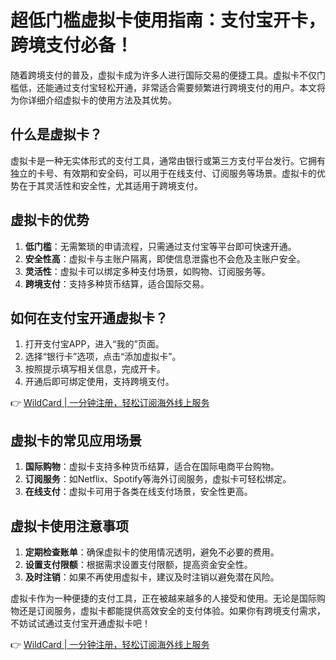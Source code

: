 # 超低门槛虚拟卡使用指南：支付宝开卡，跨境支付必备！

随着跨境支付的普及，虚拟卡成为许多人进行国际交易的便捷工具。虚拟卡不仅门槛低，还能通过支付宝轻松开通，非常适合需要频繁进行跨境支付的用户。本文将为你详细介绍虚拟卡的使用方法及其优势。

## 什么是虚拟卡？

虚拟卡是一种无实体形式的支付工具，通常由银行或第三方支付平台发行。它拥有独立的卡号、有效期和安全码，可以用于在线支付、订阅服务等场景。虚拟卡的优势在于其灵活性和安全性，尤其适用于跨境支付。

## 虚拟卡的优势

1. **低门槛**：无需繁琐的申请流程，只需通过支付宝等平台即可快速开通。
2. **安全性高**：虚拟卡与主账户隔离，即使信息泄露也不会危及主账户安全。
3. **灵活性**：虚拟卡可以绑定多种支付场景，如购物、订阅服务等。
4. **跨境支付**：支持多种货币结算，适合国际交易。

## 如何在支付宝开通虚拟卡？

1. 打开支付宝APP，进入“我的”页面。
2. 选择“银行卡”选项，点击“添加虚拟卡”。
3. 按照提示填写相关信息，完成开卡。
4. 开通后即可绑定使用，支持跨境支付。

👉 [WildCard | 一分钟注册，轻松订阅海外线上服务](https://bbtdd.com/WildCard)

## 虚拟卡的常见应用场景

1. **国际购物**：虚拟卡支持多种货币结算，适合在国际电商平台购物。
2. **订阅服务**：如Netflix、Spotify等海外订阅服务，虚拟卡可轻松绑定。
3. **在线支付**：虚拟卡可用于各类在线支付场景，安全性更高。

## 虚拟卡使用注意事项

1. **定期检查账单**：确保虚拟卡的使用情况透明，避免不必要的费用。
2. **设置支付限额**：根据需求设置支付限额，提高资金安全性。
3. **及时注销**：如果不再使用虚拟卡，建议及时注销以避免潜在风险。

虚拟卡作为一种便捷的支付工具，正在被越来越多的人接受和使用。无论是国际购物还是订阅服务，虚拟卡都能提供高效安全的支付体验。如果你有跨境支付需求，不妨试试通过支付宝开通虚拟卡吧！

👉 [WildCard | 一分钟注册，轻松订阅海外线上服务](https://bbtdd.com/WildCard)